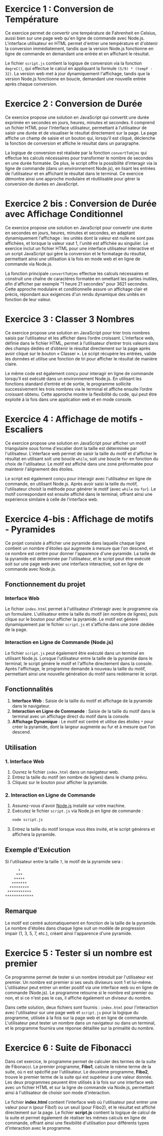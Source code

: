 # Exercice 1 : Conversion de Température

Ce exercice permet de convertir une température de Fahrenheit en Celsius, aussi bien sur une page web qu'en ligne de commande avec Node.js. L'interface utilisateur en HTML permet d'entrer une température et d'obtenir la conversion immédiatement, tandis que la version Node.js fonctionne en ligne de commande en demandant une entrée et en affichant le résultat.

Le fichier `script.js` contient la logique de conversion via la fonction `degreC()`, qui effectue le calcul en appliquant la formule `(5/9) * (tempF - 32)`. La version web met à jour dynamiquement l'affichage, tandis que la version Node.js fonctionne en boucle, demandant une nouvelle entrée après chaque conversion.

# Exercice 2 : Conversion de Durée

Ce exercice propose une solution en JavaScript qui convertit une durée exprimée en secondes en jours, heures, minutes et secondes. Il comprend un fichier HTML pour l’interface utilisateur, permettant à l’utilisateur de saisir une durée et de visualiser le résultat directement sur la page. La page affiche un champ de saisie et un bouton qui, lorsqu’il est cliqué, déclenche la fonction de conversion et affiche le résultat dans un paragraphe.

La logique de conversion est réalisée par la fonction `convertToHjms` qui effectue les calculs nécessaires pour transformer le nombre de secondes en une durée formatée. De plus, le script offre la possibilité d’interagir via la ligne de commande (dans un environnement Node.js), en lisant les entrées de l’utilisateur et en affichant le résultat dans le terminal. Ce exercice démontre ainsi une approche modulaire et réutilisable pour gérer la conversion de durées en JavaScript.



# Exercice 2 bis : Conversion de Durée avec Affichage Conditionnel

Ce exercice propose une solution en JavaScript pour convertir une durée en secondes en jours, heures, minutes et secondes, en adaptant dynamiquement l'affichage : les unités dont la valeur est nulle ne sont pas affichées, et lorsque la valeur vaut 1, l'unité est affichée au singulier. Le exercice inclut un fichier HTML pour une interface utilisateur interactive et un script JavaScript qui gère la conversion et le formatage du résultat, permettant ainsi une utilisation à la fois en mode web et en ligne de commande via Node.js.

La fonction principale `convertToHjms` effectue les calculs nécessaires et construit une chaîne de caractères formatée en omettant les parties inutiles, afin d'afficher par exemple "1 heure 21 secondes" pour 3621 secondes. Cette approche modulaire et conditionnelle assure un affichage clair et précis, répondant aux exigences d'un rendu dynamique des unités en fonction de leur valeur.


# Exercice 3 : Classer 3 Nombres

Ce exercice propose une solution en JavaScript pour trier trois nombres saisis par l’utilisateur et les afficher dans l’ordre croissant. L’interface web, définie dans le fichier HTML, permet à l’utilisateur d’entrer trois valeurs dans des champs dédiés et d’obtenir le résultat directement sur la page après avoir cliqué sur le bouton « Classer ». Le script récupère les entrées, valide les données et utilise une fonction de tri pour afficher le résultat de manière claire.

Le même code est également conçu pour interagir en ligne de commande lorsqu’il est exécuté dans un environnement Node.js. En utilisant les fonctions standard d’entrée et de sortie, le programme sollicite successivement les trois nombres via le terminal et affiche ensuite l’ordre croissant obtenu. Cette approche montre la flexibilité du code, qui peut être exploité à la fois dans une application web et en mode console.


# Exercice 4 : Affichage de motifs - Escaliers

Ce exercice propose une solution en JavaScript pour afficher un motif triangulaire sous forme d'escalier dont la taille est déterminée par l'utilisateur. L'interface web permet de saisir la taille du motif et d'afficher le résultat en utilisant soit une boucle `while`, soit une boucle `for` en fonction du choix de l'utilisateur. Le motif est affiché dans une zone préformatée pour maintenir l'alignement des étoiles.

Le script est également conçu pour interagir avec l'utilisateur en ligne de commande, en utilisant Node.js. Après avoir saisi la taille du motif, l'utilisateur choisit la méthode pour générer le motif (avec `while` ou `for`). Le motif correspondant est ensuite affiché dans le terminal, offrant ainsi une expérience similaire à celle de l'interface web.


# Exercice 4-bis : Affichage de motifs - Pyramides

Ce projet consiste à afficher une pyramide dans laquelle chaque ligne contient un nombre d'étoiles qui augmente à mesure que l'on descend, et ce nombre est centré pour donner l'apparence d'une pyramide. La taille de la pyramide est déterminée par l'utilisateur, et le script peut être exécuté soit sur une page web avec une interface interactive, soit en ligne de commande avec Node.js.

## Fonctionnement du projet

### Interface Web
Le fichier `index.html` permet à l'utilisateur d'interagir avec le programme via un formulaire. L'utilisateur entre la taille du motif (en nombre de lignes), puis clique sur le bouton pour afficher la pyramide. Le motif est généré dynamiquement par le fichier `script.js` et s'affiche dans une zone dédiée de la page.

### Interaction en Ligne de Commande (Node.js)
Le fichier `script.js` peut également être exécuté dans un terminal en utilisant Node.js. Lorsque l'utilisateur entre la taille de la pyramide dans le terminal, le script génère le motif et l'affiche directement dans la console. Après l'affichage, le programme demande à nouveau la taille du motif, permettant ainsi une nouvelle génération du motif sans redémarrer le script.

## Fonctionnalités

1. **Interface Web** : Saisie de la taille du motif et affichage de la pyramide dans le navigateur.
2. **Interaction en Ligne de Commande** : Saisie de la taille du motif dans le terminal avec un affichage direct du motif dans la console.
3. **Affichage Dynamique** : Le motif est centré et utilise des étoiles `*` pour créer la pyramide, dont la largeur augmente au fur et à mesure que l'on descend.

## Utilisation

### 1. Interface Web
1. Ouvrez le fichier `index.html` dans un navigateur web.
2. Entrez la taille du motif (en nombre de lignes) dans le champ prévu.
3. Cliquez sur le bouton pour afficher la pyramide.

### 2. Interaction en Ligne de Commande
1. Assurez-vous d'avoir [Node.js](https://nodejs.org/) installé sur votre machine.
2. Exécutez le fichier `script.js` via Node.js en ligne de commande :
   ```bash
   node script.js
   ```
3. Entrez la taille du motif lorsque vous êtes invité, et le script générera et affichera la pyramide.

## Exemple d'Exécution

Si l'utilisateur entre la taille `7`, le motif de la pyramide sera :

```
      *
     ***
    *****
   *******
  *********
 ***********
*************
```

## Remarque
Le motif est centré automatiquement en fonction de la taille de la pyramide. Le nombre d'étoiles dans chaque ligne suit un modèle de progression impair (1, 3, 5, 7, etc.), créant ainsi l'apparence d'une pyramide.



# Exercice 5 : Tester si un nombre est premier

Ce programme permet de tester si un nombre introduit par l'utilisateur est premier. Un nombre est premier si ses seuls diviseurs sont 1 et lui-même. L'utilisateur peut entrer un entier positif via une interface web ou en ligne de commande (Node.js). Le programme retourne si le nombre est premier ou non, et si ce n'est pas le cas, il affiche également un diviseur du nombre.

Dans cette solution, deux fichiers sont fournis : `index.html` pour l'interaction avec l'utilisateur sur une page web et `script.js` pour la logique du programme, utilisée à la fois sur la page web et en ligne de commande. L'utilisateur peut tester un nombre dans un navigateur ou dans un terminal, et le programme fournira une réponse détaillée sur la primalité du nombre.

# Exercice 6 : Suite de Fibonacci

Dans cet exercice, le programme permet de calculer des termes de la suite de Fibonacci. Le premier programme, **Fibo1**, calcule le nième terme de la suite, où n est spécifié par l'utilisateur. Le deuxième programme, **Fibo2**, trouve le premier terme de la suite qui est supérieur à une valeur donnée. Les deux programmes peuvent être utilisés à la fois sur une interface web avec un fichier HTML et sur la ligne de commande via Node.js, permettant ainsi à l'utilisateur de choisir son mode d'interaction.

Le fichier **index.html** contient l'interface web où l'utilisateur peut entrer une valeur pour n (pour Fibo1) ou un seuil (pour Fibo2), et le résultat est affiché directement sur la page. Le fichier **script.js** contient la logique de calcul de la suite et permet également de réaliser les mêmes calculs en ligne de commande, offrant ainsi une flexibilité d'utilisation pour différents types d'interaction avec le programme.